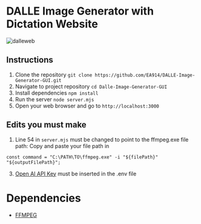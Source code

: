 # DALLE Image Generator with Dictation Website

![dalleweb](https://github.com/EA914/DALLE-Image-Generator-GUI/assets/14112758/b944004f-c64e-4e02-976d-26c6332b547e)


## Instructions

1. Clone the repository
`git clone https://github.com/EA914/DALLE-Image-Generator-GUI.git`
2. Navigate to project repository
`cd Dalle-Image-Generator-GUI`
3. Install dependencies
`npm install`
4. Run the server
`node server.mjs`
5. Open your web browser and go to `http://localhost:3000`

## Edits you must make
1. Line 54 in `server.mjs` must be changed to point to the ffmpeg.exe file path:
Copy and paste your file path in

`const command = "C:\PATH\TO\ffmpeg.exe" -i "${filePath}" "${outputFilePath}";`

3. [Open AI API Key](https://platform.openai.com/account/api-keys) must be inserted in the .env file



# Dependencies
* [FFMPEG](https://ffmpeg.org/)

